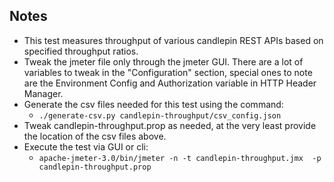 ## Notes
   * This test measures throughput of various candlepin REST APIs based on specified throughput ratios.
   * Tweak the jmeter file only through the jmeter GUI. There are a lot of variables to tweak in the "Configuration" section, special ones to note are the Environment Config and Authorization variable in HTTP Header Manager.
   * Generate the csv files needed for this test using the command:
      * ```./generate-csv.py candlepin-throughput/csv_config.json```
   * Tweak candlepin-throughput.prop as needed, at the very least provide the location of the csv files above.
   * Execute the test via GUI or cli:
      * ```apache-jmeter-3.0/bin/jmeter -n -t candlepin-throughput.jmx  -p candlepin-throughput.prop```

